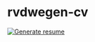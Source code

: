 # rvdwegen-cv

[![Generate resume](https://github.com/rvdwegen/rvdwegen-cv/actions/workflows/main.yml/badge.svg)](https://github.com/rvdwegen/rvdwegen-cv/actions/workflows/main.yml)
